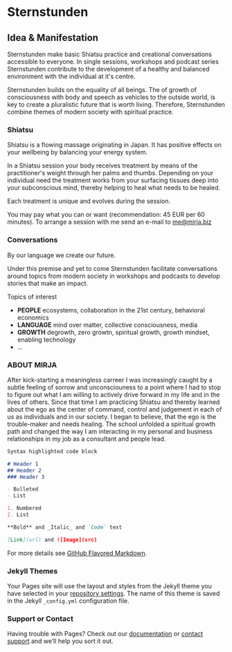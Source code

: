 # Sternstunden

## Idea & Manifestation

Sternstunden make basic Shiatsu practice and creational conversations accessible to everyone.
In single sessions, workshops and podcast series Sternstunden contribute to the development of a healthy and balanced environment with the individual at it's centre. 

Sternstunden builds on the equality of all beings. The of growth of consciousness with body and speech as vehicles to the outside world, is key to create a pluralistic future that is worth living. Therefore, Sternstunden combine themes of modern society with spiritual practice. 

### Shiatsu

Shiatsu is a flowing massage originating in Japan. It has positive effects on your wellbeing by balancing your energy system. 

In a Shiatsu session your body receives treatment by means of the practitioner's weight through her palms and thumbs. Depending on your individual need the treatment works from your surfacing tissues deep into your subconscious mind, thereby helping to heal what needs to be healed.

Each treatment is unique and evolves during the session. 

You may pay what you can or want (recommendation: 45 EUR per 60 minutes). 
To arrange a session with me send an e-mail to me@mirja.biz 

### Conversations

By our language we create our future. 

Under this premise and yet to come Sternstunden facilitate conversations around topics from modern society in workshops and podcasts to develop stories that make an impact. 

Topics of interest 
- **PEOPLE** ecosystems, collaboration in the 21st century, behavioral economics
- **LANGUAGE** mind over matter, collective consciousness, media
- **GROWTH** degrowth, zero growtn, spiritual growth, growth mindset, enabling technology
- ...

### ABOUT MIRJA

After kick-starting a meaningless carreer I was increasingly caught by a subtle feeling of sorrow and unconsciouness to a point where I had to stop to figure out what I am willing to actively drive forward in my life and in the lives of others. Since that time I am practicing Shiatsu and thereby learned about the ego as the center of command, control and judgement in each of us as individuals and in our society. I began to believe, that the ego is the trouble-maker and needs healing. The school unfolded a spiritual growth path and changed the way I am interacting in my personal and business relationships in my job as a consultant and people lead.

```markdown
Syntax highlighted code block

# Header 1
## Header 2
### Header 3

- Bulleted
- List

1. Numbered
2. List

**Bold** and _Italic_ and `Code` text

[Link](url) and ![Image](src)
```

For more details see [GitHub Flavored Markdown](https://guides.github.com/features/mastering-markdown/).

### Jekyll Themes

Your Pages site will use the layout and styles from the Jekyll theme you have selected in your [repository settings](https://github.com/tringular/basic/settings). The name of this theme is saved in the Jekyll `_config.yml` configuration file.

### Support or Contact

Having trouble with Pages? Check out our [documentation](https://help.github.com/categories/github-pages-basics/) or [contact support](https://github.com/contact) and we’ll help you sort it out.
